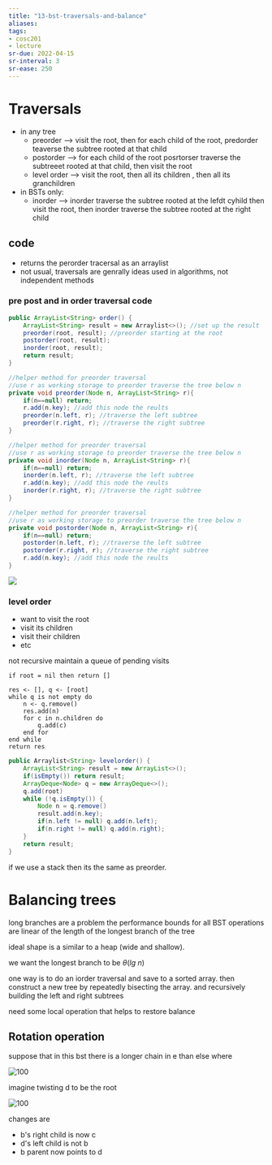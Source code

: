 ```yaml
---
title: "13-bst-traversals-and-balance"
aliases: 
tags: 
- cosc201
- lecture
sr-due: 2022-04-15
sr-interval: 3
sr-ease: 250
---
```


# Traversals
- in any tree
	- preorder --> visit the root, then for each child of the root, predorder teaverse the subtree rooted at that child
	- postorder --> for each child of the root posrtorser traverse the subtreeet rooted at that child, then visit the root 
	- level order --> visit the root, then all its children , then all its granchildren
- in BSTs only:
	- inorder --> inorder traverse the subtree rooted at the lefdt cyhild then visit the root, then inorder traverse the subtree rooted at the right child 

## code
- returns the perorder tracersal as an arraylist
- not usual, traversals are genrally ideas used in algorithms, not independent methods

### pre post and in order traversal code
```java
public ArrayList<String> order() {
	ArrayList<String> result = new Arraylist<>(); //set up the result
	preorder(root, result); //preorder starting at the root
	postorder(root, result);
	inorder(root, result);
	return result;
}

//helper method for preorder traversal
//use r as working storage to preorder traverse the tree below n
private void preorder(Node n, ArrayList<String> r){
	if(n==null) return;
	r.add(n.key); //add this node the reults
	preorder(n.left, r); //traverse the left subtree
	preorder(r.right, r); //traverse the right subtree
}

//helper method for preorder traversal
//use r as working storage to preorder traverse the tree below n
private void inorder(Node n, ArrayList<String> r){
	if(n==null) return;
	inorder(n.left, r); //traverse the left subtree
	r.add(n.key); //add this node the reults
	inorder(r.right, r); //traverse the right subtree
}

//helper method for preorder traversal
//use r as working storage to preorder traverse the tree below n
private void postorder(Node n, ArrayList<String> r){
	if(n==null) return;
	postorder(n.left, r); //traverse the left subtree
	postorder(r.right, r); //traverse the right subtree
	r.add(n.key); //add this node the reults
}
```

![](https://i.imgur.com/vsZtkIp.png)

### level order 
- want to visit the root
- visit its children
- visit their children
- etc

not recursive
maintain a queue of pending visits

```
if root = nil then return []

res <- [], q <- [root]
while q is not empty do
	n <- q.remove()
	res.add(n)
	for c in n.children do
		q.add(c)
	end for
end while
return res
```

```java
public Arraylist<String> levelorder() {
	ArrayList<String> result = new ArrayList<>();
	if(isEmpty()) return result;
	ArrayDeque<Node> q = new ArrayDeque<>();
	q.add(root)
	while (!q.isEmpty()) {
		Node n = q.remove()
		result.add(n.key);
		if(n.left != null) q.add(n.left);
		if(n.right != null) q.add(n.right);
	}
	return result;
}
```


if we use a stack then its the same as preorder.

# Balancing trees
long branches are a problem
the performance bounds for all BST operations are linear of the length of the longest branch of the tree

ideal shape is a similar to a heap (wide and shallow).

we want the longest branch to be $\theta(lg\ n)$ 


one way is to do an iorder traversal and save to a sorted array. then construct a new tree by repeatedly bisecting the array. and recursively building the left and right subtrees

need some local operation that helps to restore balance

## Rotation operation

suppose that in this bst there is a longer chain in e than else where

![100](https://i.imgur.com/SmDsZd1.png)

imagine twisting d to be the root

![100](https://i.imgur.com/6MoYHX1.png)

changes are
- b's right child is now c
- d's left child is not b
- b parent now points to d
